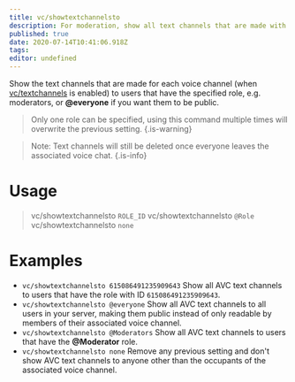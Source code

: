 ```yaml
---
title: vc/showtextchannelsto
description: For moderation, show all text channels that are made with vc/textchannels to users with a certain role
published: true
date: 2020-07-14T10:41:06.918Z
tags:
editor: undefined
---
```


Show the text channels that are made for each voice channel (when [vc/textchannels](/commands/textchannels) is enabled) to users that have the specified role, e.g. moderators, or **@everyone** if you want them to be public.

> Only one role can be specified, using this command multiple times will overwrite the previous setting.
{.is-warning}

> Note: Text channels will still be deleted once everyone leaves the associated voice chat.
{.is-info}

# Usage

> vc/showtextchannelsto `ROLE_ID`
> vc/showtextchannelsto `@Role`
> vc/showtextchannelsto `none`

# Examples

* `vc/showtextchannelsto 615086491235909643`
Show all AVC text channels to users that have the role with ID `615086491235909643`.
* `vc/showtextchannelsto @everyone`
Show all AVC text channels to all users in your server, making them public instead of only readable by members of their associated voice channel.
* `vc/showtextchannelsto @Moderators`
Show all AVC text channels to users that have the **@Moderator** role.
* `vc/showtextchannelsto none`
Remove any previous setting and don't show AVC text channels to anyone other than the occupants of the associated voice channel.